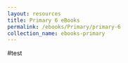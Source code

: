```yaml
---
layout: resources
title: Primary 6 eBooks
permalink: /ebooks/Primary/primary-6
collection_name: ebooks-primary
---
```


#test